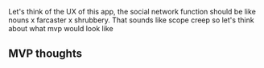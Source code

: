 Let's think of the UX of this app, the social network function should be like nouns x farcaster x shrubbery. That sounds like scope creep so let's think about what mvp would look like
## MVP thoughts
